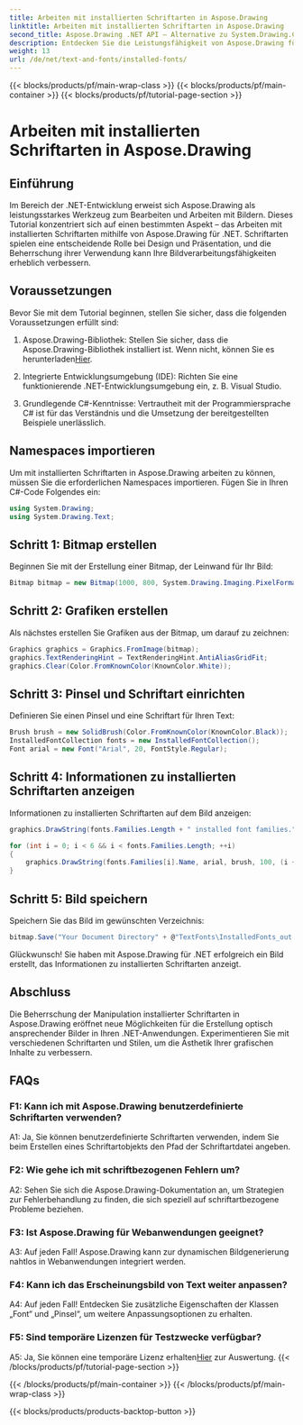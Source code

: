```yaml
---
title: Arbeiten mit installierten Schriftarten in Aspose.Drawing
linktitle: Arbeiten mit installierten Schriftarten in Aspose.Drawing
second_title: Aspose.Drawing .NET API – Alternative zu System.Drawing.Common
description: Entdecken Sie die Leistungsfähigkeit von Aspose.Drawing für .NET bei der Bearbeitung installierter Schriftarten. Verbessern Sie Ihre Bildverarbeitungsfähigkeiten mit diesem umfassenden Tutorial.
weight: 13
url: /de/net/text-and-fonts/installed-fonts/
---
```


{{< blocks/products/pf/main-wrap-class >}}
{{< blocks/products/pf/main-container >}}
{{< blocks/products/pf/tutorial-page-section >}}

# Arbeiten mit installierten Schriftarten in Aspose.Drawing

## Einführung

Im Bereich der .NET-Entwicklung erweist sich Aspose.Drawing als leistungsstarkes Werkzeug zum Bearbeiten und Arbeiten mit Bildern. Dieses Tutorial konzentriert sich auf einen bestimmten Aspekt – das Arbeiten mit installierten Schriftarten mithilfe von Aspose.Drawing für .NET. Schriftarten spielen eine entscheidende Rolle bei Design und Präsentation, und die Beherrschung ihrer Verwendung kann Ihre Bildverarbeitungsfähigkeiten erheblich verbessern.

## Voraussetzungen

Bevor Sie mit dem Tutorial beginnen, stellen Sie sicher, dass die folgenden Voraussetzungen erfüllt sind:

1.  Aspose.Drawing-Bibliothek: Stellen Sie sicher, dass die Aspose.Drawing-Bibliothek installiert ist. Wenn nicht, können Sie es herunterladen[Hier](https://releases.aspose.com/drawing/net/).

2. Integrierte Entwicklungsumgebung (IDE): Richten Sie eine funktionierende .NET-Entwicklungsumgebung ein, z. B. Visual Studio.

3. Grundlegende C#-Kenntnisse: Vertrautheit mit der Programmiersprache C# ist für das Verständnis und die Umsetzung der bereitgestellten Beispiele unerlässlich.

## Namespaces importieren

Um mit installierten Schriftarten in Aspose.Drawing arbeiten zu können, müssen Sie die erforderlichen Namespaces importieren. Fügen Sie in Ihren C#-Code Folgendes ein:

```csharp
using System.Drawing;
using System.Drawing.Text;
```

## Schritt 1: Bitmap erstellen

Beginnen Sie mit der Erstellung einer Bitmap, der Leinwand für Ihr Bild:

```csharp
Bitmap bitmap = new Bitmap(1000, 800, System.Drawing.Imaging.PixelFormat.Format32bppPArgb);
```

## Schritt 2: Grafiken erstellen

Als nächstes erstellen Sie Grafiken aus der Bitmap, um darauf zu zeichnen:

```csharp
Graphics graphics = Graphics.FromImage(bitmap);
graphics.TextRenderingHint = TextRenderingHint.AntiAliasGridFit;
graphics.Clear(Color.FromKnownColor(KnownColor.White));
```

## Schritt 3: Pinsel und Schriftart einrichten

Definieren Sie einen Pinsel und eine Schriftart für Ihren Text:

```csharp
Brush brush = new SolidBrush(Color.FromKnownColor(KnownColor.Black));
InstalledFontCollection fonts = new InstalledFontCollection();
Font arial = new Font("Arial", 20, FontStyle.Regular);
```

## Schritt 4: Informationen zu installierten Schriftarten anzeigen

Informationen zu installierten Schriftarten auf dem Bild anzeigen:

```csharp
graphics.DrawString(fonts.Families.Length + " installed font families.", arial, brush, 100, 100);

for (int i = 0; i < 6 && i < fonts.Families.Length; ++i)
{
    graphics.DrawString(fonts.Families[i].Name, arial, brush, 100, (i + 2) * 100);
}
```

## Schritt 5: Bild speichern

Speichern Sie das Bild im gewünschten Verzeichnis:

```csharp
bitmap.Save("Your Document Directory" + @"TextFonts\InstalledFonts_out.png");
```

Glückwunsch! Sie haben mit Aspose.Drawing für .NET erfolgreich ein Bild erstellt, das Informationen zu installierten Schriftarten anzeigt.

## Abschluss

Die Beherrschung der Manipulation installierter Schriftarten in Aspose.Drawing eröffnet neue Möglichkeiten für die Erstellung optisch ansprechender Bilder in Ihren .NET-Anwendungen. Experimentieren Sie mit verschiedenen Schriftarten und Stilen, um die Ästhetik Ihrer grafischen Inhalte zu verbessern.

## FAQs

### F1: Kann ich mit Aspose.Drawing benutzerdefinierte Schriftarten verwenden?

A1: Ja, Sie können benutzerdefinierte Schriftarten verwenden, indem Sie beim Erstellen eines Schriftartobjekts den Pfad der Schriftartdatei angeben.

### F2: Wie gehe ich mit schriftbezogenen Fehlern um?

A2: Sehen Sie sich die Aspose.Drawing-Dokumentation an, um Strategien zur Fehlerbehandlung zu finden, die sich speziell auf schriftartbezogene Probleme beziehen.

### F3: Ist Aspose.Drawing für Webanwendungen geeignet?

A3: Auf jeden Fall! Aspose.Drawing kann zur dynamischen Bildgenerierung nahtlos in Webanwendungen integriert werden.

### F4: Kann ich das Erscheinungsbild von Text weiter anpassen?

A4: Auf jeden Fall! Entdecken Sie zusätzliche Eigenschaften der Klassen „Font“ und „Pinsel“, um weitere Anpassungsoptionen zu erhalten.

### F5: Sind temporäre Lizenzen für Testzwecke verfügbar?

 A5: Ja, Sie können eine temporäre Lizenz erhalten[Hier](https://purchase.aspose.com/temporary-license/) zur Auswertung.
{{< /blocks/products/pf/tutorial-page-section >}}

{{< /blocks/products/pf/main-container >}}
{{< /blocks/products/pf/main-wrap-class >}}

{{< blocks/products/products-backtop-button >}}
